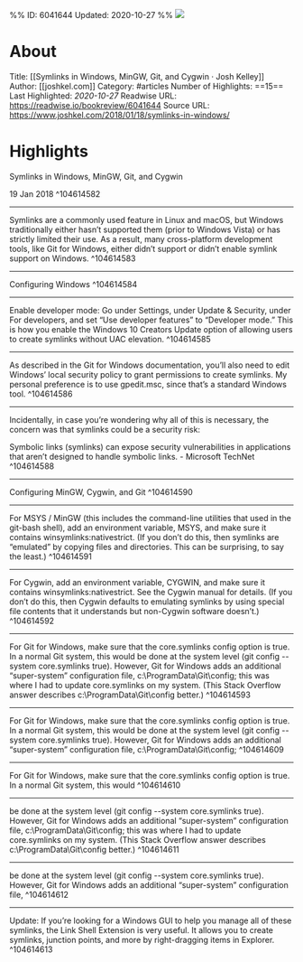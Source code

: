 %%
ID: 6041644
Updated: 2020-10-27
%%
![](https://readwise-assets.s3.amazonaws.com/static/images/article4.6bc1851654a0.png)

# About
Title: [[Symlinks in Windows, MinGW, Git, and Cygwin · Josh Kelley]]
Author: [[joshkel.com]]
Category: #articles
Number of Highlights: ==15==
Last Highlighted: *2020-10-27*
Readwise URL: https://readwise.io/bookreview/6041644
Source URL: https://www.joshkel.com/2018/01/18/symlinks-in-windows/


# Highlights 
Symlinks in Windows, MinGW, Git, and Cygwin

19 Jan 2018  ^104614582

---

Symlinks are a commonly used feature in Linux and macOS, but Windows traditionally either hasn’t supported them (prior to Windows Vista) or has strictly limited their use. As a result, many cross-platform development tools, like Git for Windows, either didn’t support or didn’t enable symlink support on Windows.  ^104614583

---

Configuring Windows  ^104614584

---

Enable developer mode: Go under Settings, under Update & Security, under For developers, and set “Use developer features” to “Developer mode.” This is how you enable the Windows 10 Creators Update option of allowing users to create symlinks without UAC elevation.  ^104614585

---

As described in the Git for Windows documentation, you’ll also need to edit Windows’ local security policy to grant permissions to create symlinks. My personal preference is to use gpedit.msc, since that’s a standard Windows tool.  ^104614586

---

Incidentally, in case you’re wondering why all of this is necessary, the concern was that symlinks could be a security risk:

Symbolic links (symlinks) can expose security vulnerabilities in applications that aren’t designed to handle symbolic links. - Microsoft TechNet  ^104614588

---

Configuring MinGW, Cygwin, and Git  ^104614590

---

For MSYS / MinGW (this includes the command-line utilities that used in the git-bash shell), add an environment variable, MSYS, and make sure it contains winsymlinks:nativestrict. (If you don’t do this, then symlinks are “emulated” by copying files and directories. This can be surprising, to say the least.)  ^104614591

---

For Cygwin, add an environment variable, CYGWIN, and make sure it contains winsymlinks:nativestrict. See the Cygwin manual for details. (If you don’t do this, then Cygwin defaults to emulating symlinks by using special file contents that it understands but non-Cygwin software doesn’t.)  ^104614592

---

For Git for Windows, make sure that the core.symlinks config option is true. In a normal Git system, this would be done at the system level (git config --system core.symlinks true). However, Git for Windows adds an additional “super-system” configuration file, c:\\ProgramData\\Git\\config; this was where I had to update core.symlinks on my system. (This Stack Overflow answer describes c:\\ProgramData\\Git\\config better.)  ^104614593

---

For Git for Windows, make sure that the core.symlinks config option is true. In a normal Git system, this would be done at the system level (git config --system core.symlinks true). However, Git for Windows adds an additional “super-system” configuration file, c:\\ProgramData\\Git\\config;  ^104614609

---

For Git for Windows, make sure that the core.symlinks config option is true. In a normal Git system, this would  ^104614610

---

be done at the system level (git config --system core.symlinks true). However, Git for Windows adds an additional “super-system” configuration file, c:\\ProgramData\\Git\\config; this was where I had to update core.symlinks on my system. (This Stack Overflow answer describes c:\\ProgramData\\Git\\config better.)  ^104614611

---

be done at the system level (git config --system core.symlinks true). However, Git for Windows adds an additional “super-system” configuration file,  ^104614612

---

Update: If you’re looking for a Windows GUI to help you manage all of these symlinks, the Link Shell Extension is very useful. It allows you to create symlinks, junction points, and more by right-dragging items in Explorer.  ^104614613

